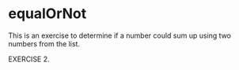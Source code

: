 # equalOrNot
This is an exercise to determine if a number could sum up using two numbers from the list.

EXERCISE 2.
